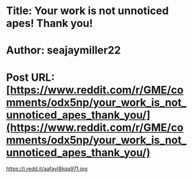 # Title: Your work is not unnoticed apes! Thank you!
# Author: seajaymiller22
# Post URL: [https://www.reddit.com/r/GME/comments/odx5np/your_work_is_not_unnoticed_apes_thank_you/](https://www.reddit.com/r/GME/comments/odx5np/your_work_is_not_unnoticed_apes_thank_you/)


https://i.redd.it/aafayl8kqa971.jpg